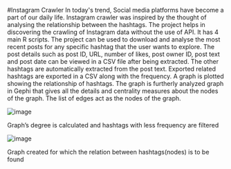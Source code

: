 
#Instagram Crawler 
In today's trend, Social media platforms have become a part of our daily life. Instagram crawler was inspired by the thought of analysing the relationship between the hashtags. The project helps in discovering the crawling of Instagram data without the use of API. It has 4 main R scripts. The project can be used to download and analyse the most recent posts for any specific hashtag that the user wants to explore. 
The post details such as post ID, URL, number of likes, post owner ID, post text and post date can be viewed in a CSV file after being extracted. The other hashtags are automatically extracted from the post text.
Exported related hashtags are exported in a CSV along with the frequency. A graph is plotted showing the relationship of hashtags. The graph is furtherly analyzed graph in Gephi that gives all the details and centrality measures about the nodes of the graph. The list of edges act as the nodes of the graph.


![image](https://user-images.githubusercontent.com/66016300/130719858-46b18d41-ef78-4866-a871-2d7fc827227d.png)

Graph’s degree is calculated and hashtags with less frequency are filtered 










![image](https://user-images.githubusercontent.com/66016300/130719920-47805507-5fdd-49e8-958f-7ddab2c4c427.png)

Graph created for which the relation between hashtags(nodes) is to be found


